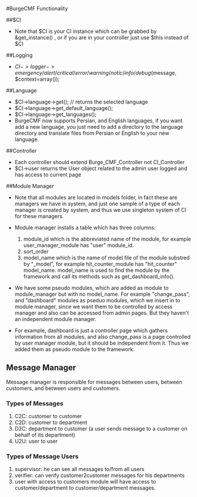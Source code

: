 #BurgeCMF Functionality 

##$CI
* Note that $CI is your CI instance which can be grabbed by &get_instance() , or if you are in your controller just use $this instead of $CI

##Logging
* $CI->logger->emergency/alert/critical/error/warning/notic/info/debug($message, $context=array());

##Language
* $CI->language->get(); 							// returns the selected language
* $CI->language->get_default_language();
* $CI->language->get_languages();
* BurgeCMF now supports Persian, and English languages, if you want add a new language, you just need to add a directory to the language directory and translate files from Persian or English to your new language.

##Controller
* Each controller should extend Burge_CMF_Controller not CI_Controller
* $CI->user returns the User object related to the admin user logged and has access to current page


##Module Manager
* Note that all modules are located in models folder, in fact these are managers we have in system, and just one sample of a type of each manager is created by system, and thus we use singleton system of CI for these managers.
* Module manager installs a table which has three columns:

	1. module_id which is the abbreviated name of the module, for example user_manager_module has "user" module_id.
	2. sort_order
	3. model_name which is the name of model file of the module substred by "_model", for example hit_counter_module has "hit_counter" model_name. model_name is used to find the module by the framework and call its methods such as get_dashboard_info().

* We have some pseudo modules, which are added as module to module_manager but with no model_name. For example "change_pass", and "dashboard" modules as pseduo modules, which we insert in to module manager, since we want them to be controlled by access manager and also can be accessed from admin pages. But they haven't an independent module manager. 
* For example, dashboard is just a controller page which gathers information from all modules, and also change_pass is a page controlled by user manager module, but it should be independent from it. Thus we added them as pseudo module to the framework. 

## Message Manager
Message manager is responsible for messages between users, between customers, and between users and customers.

### Types of Messages
1. C2C: customer to customer
2. C2D: customer to department
3. D2C: department to customer (a user sends message to a customer on behalf of its department)
4. U2U: user to user

### Types of Message Users
1. supervisor: he can see all messages to/from all users 
2. verifier: can verify customer2customer messages for his departments
3. user with access to customers module will have access to customer/department to customer/department messages.